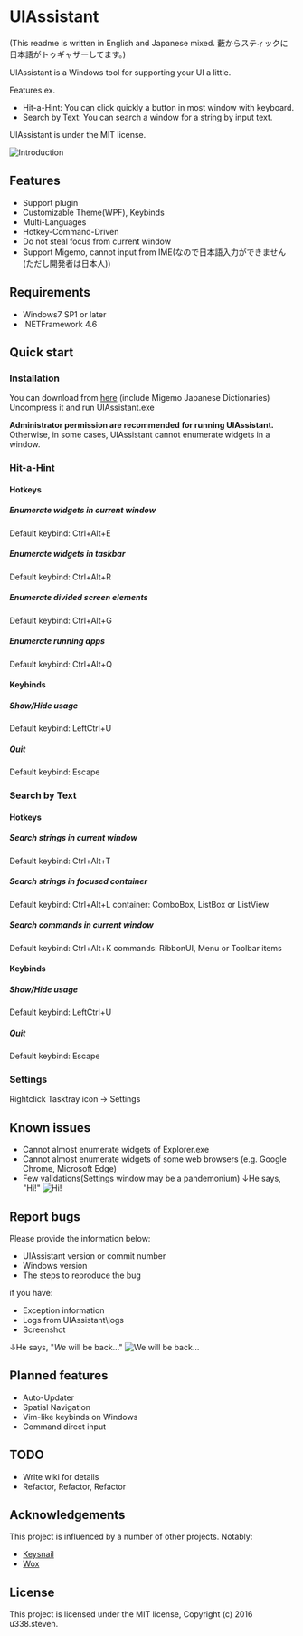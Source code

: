 # UIAssistant

(This readme is written in English and Japanese mixed. 藪からスティックに日本語がトゥギャザーしてます。)

UIAssistant is a Windows tool for supporting your UI a little.

Features ex.

- Hit-a-Hint: You can click quickly a button in most window with keyboard.
- Search by Text: You can search a window for a string by input text.

UIAssistant is under the MIT license.

<!--See https://github.com/u338steven/UIAssistant/wiki for details.-->

![Introduction](https://raw.github.com/wiki/u338steven/UIAssistant/images/demo/introduction.gif)

## Features

- Support plugin
- Customizable Theme(WPF), Keybinds
- Multi-Languages
- Hotkey-Command-Driven
- Do not steal focus from current window
- Support Migemo, cannot input from IME(なので日本語入力ができません(ただし開発者は日本人))

## Requirements

- Windows7 SP1 or later
- .NETFramework 4.6

## Quick start

### Installation

You can download from [here](https://github.com/u338steven/UIAssistant/releases/) (include Migemo Japanese Dictionaries)
Uncompress it and run UIAssistant.exe

**Administrator permission are recommended for running UIAssistant.**
Otherwise, in some cases, UIAssistant cannot enumerate widgets in a window.

### Hit-a-Hint

#### Hotkeys

##### Enumerate widgets in current window

Default keybind: Ctrl+Alt+E

##### Enumerate widgets in taskbar

Default keybind: Ctrl+Alt+R

##### Enumerate divided screen elements

Default keybind: Ctrl+Alt+G

##### Enumerate running apps

Default keybind: Ctrl+Alt+Q

#### Keybinds

##### Show/Hide usage

Default keybind: LeftCtrl+U

##### Quit

Default keybind: Escape

### Search by Text

#### Hotkeys

##### Search strings in current window

Default keybind: Ctrl+Alt+T

##### Search strings in focused container

Default keybind: Ctrl+Alt+L
container: ComboBox, ListBox or ListView

##### Search commands in current window

Default keybind: Ctrl+Alt+K
commands: RibbonUI, Menu or Toolbar items

#### Keybinds

##### Show/Hide usage

Default keybind: LeftCtrl+U

##### Quit

Default keybind: Escape

### Settings

Rightclick Tasktray icon -> Settings

## Known issues

- Cannot almost enumerate widgets of Explorer.exe
- Cannot almost enumerate widgets of some web browsers (e.g. Google Chrome, Microsoft Edge)
- Few validations(Settings window may be a pandemonium)
↓He says, "Hi!"
![Hi!](https://raw.github.com/wiki/u338steven/UIAssistant/images/hi.png)

## Report bugs

Please provide the information below:

- UIAssistant version or commit number
- Windows version
- The steps to reproduce the bug

if you have:

- Exception information
- Logs from UIAssistant\logs
- Screenshot

↓He says, "*We* will be back..."
![We will be back...](https://raw.github.com/wiki/u338steven/UIAssistant/images/wewillbeback.png)

## Planned features

- Auto-Updater
- Spatial Navigation
- Vim-like keybinds on Windows
- Command direct input

## TODO

- Write wiki for details
- Refactor, Refactor, Refactor

## Acknowledgements

This project is influenced by a number of other projects. Notably:

- [Keysnail](https://github.com/mooz/keysnail)
- [Wox](https://github.com/Wox-launcher/Wox)

## License

This project is licensed under the MIT license, Copyright (c) 2016 u338.steven.
